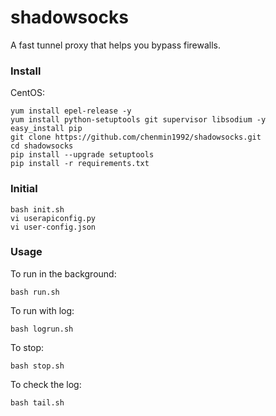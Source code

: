 shadowsocks
===========

A fast tunnel proxy that helps you bypass firewalls.

### Install

CentOS:

    yum install epel-release -y
    yum install python-setuptools git supervisor libsodium -y
    easy_install pip
    git clone https://github.com/chenmin1992/shadowsocks.git
    cd shadowsocks
    pip install --upgrade setuptools
    pip install -r requirements.txt

### Initial

    bash init.sh
	vi userapiconfig.py
	vi user-config.json

### Usage

To run in the background:

    bash run.sh

To run with log:

    bash logrun.sh

To stop:

    bash stop.sh

To check the log:

    bash tail.sh
